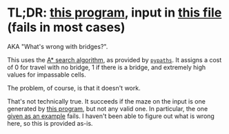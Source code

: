 # TL;DR: [this program](main.py), input in [this file](maze.txt) (fails in most cases)
AKA "What's wrong with bridges?".

This uses the [A* search algorithm](https://en.wikipedia.org/wiki/A*_search_algorithm), as  provided by [`pypaths`](https://pypi.python.org/pypi/pypaths/0.1.2).
It assigns a cost of 0 for travel with no bridge, 1 if there is a bridge, and extremely high values for impassable cells.

The problem, of course, is that it doesn't work.

That's not technically true.
It succeeds if the maze on the input is one generated by [this program](gen_maze.py), but not any valid one.
In particular, the one [given as an example](maze.txt) fails.
I haven't been able to figure out what is wrong here, so this is provided as-is.